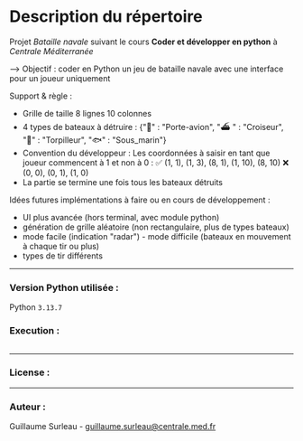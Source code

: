 # Description du répertoire
Projet *Bataille navale* suivant le cours **Coder et développer en python** à *Centrale Méditerranée*

--> Objectif : coder en Python un jeu de bataille navale avec une interface pour un joueur uniquement

Support & règle : 
- Grille de taille 8 lignes 10 colonnes 
- 4 types de bateaux à détruire : {"🚢" : "Porte-avion", "⛴ " : "Croiseur", "🚣" : "Torpilleur", "🐟" : "Sous_marin"}
- Convention du développeur :
Les coordonnées à saisir en tant que joueur commencent à 1 et non à 0 :
✅ (1, 1), (1, 3), (8, 1), (1, 10), (8, 10)
❌ (0, 0), (0, 1), (1, 0)   
- La partie se termine une fois tous les bateaux détruits

Idées futures implémentations à faire ou en cours de développement :
- UI plus avancée (hors terminal, avec module python)
- génération de grille aléatoire (non rectangulaire, plus de types bateaux)
- mode facile (indication "radar") - mode difficile (bateaux en mouvement à chaque tir ou plus)
- types de tir différents

---

### Version Python utilisée :
Python `3.13.7`

### Execution :
```bash 

```
---

### License : 

--- 

### Auteur :
Guillaume Surleau - guillaume.surleau@centrale.med.fr
